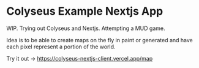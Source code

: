 # Colyseus Example Nextjs App

WIP. Trying out Colyseus and Nextjs. Attempting a MUD game.

Idea is to be able to create maps on the fly in paint or generated and have each pixel represent a portion of the world.

Try it out -> https://colyseus-nextjs-client.vercel.app/map
